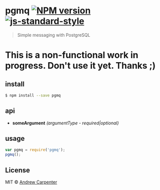 # pgmq [![NPM version](https://badge.fury.io/js/pgmq.svg)](https://npmjs.org/package/pgmq)   [![js-standard-style](https://img.shields.io/badge/code%20style-standard-brightgreen.svg?style=flat)](https://github.com/feross/standard)

> Simple messaging with PostgreSQL

# This is a non-functional work in progress. Don't use it yet. Thanks ;)

## install

```sh
$ npm install --save pgmq
```

## api
- **someArgument** *(argumentType - required|optional)*

## usage

```js
var pgmq = require('pgmq');
pgmq();
```

## License

MIT © [Andrew Carpenter](https://github.com/doesdev)

